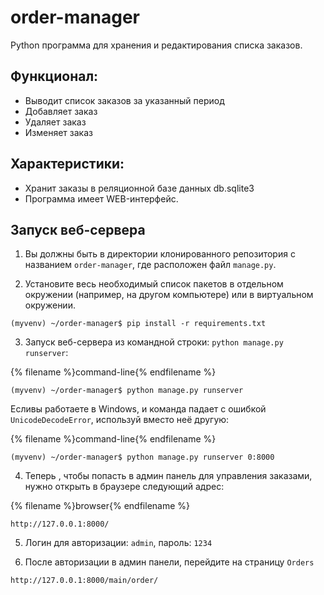 # order-manager
Python программа для хранения и редактирования списка заказов.

## Функционал: 
- Выводит список заказов за указанный период
- Добавляет заказ
- Удаляет заказ
- Изменяет заказ

## Характеристики:
- Хранит заказы в реляционной базе данных db.sqlite3
- Программа имеет WEB-интерфейс.

## Запуск веб-сервера

1) Вы должны быть в директории клонированного репозитория с названием `order-manager`, где расположен файл `manage.py`. 

2) Установите весь необходимый список пакетов в отдельном окружении (например, на другом компьютере) или в виртуальном окружении. 
```
(myvenv) ~/order-manager$ pip install -r requirements.txt
```

3) Запуск веб-сервера из командной строки: `python manage.py runserver`:

{% filename %}command-line{% endfilename %}
```
(myvenv) ~/order-manager$ python manage.py runserver
```

Есливы работаете в Windows, и команда падает с ошибкой `UnicodeDecodeError`, используй вместо неё другую:

{% filename %}command-line{% endfilename %}
```
(myvenv) ~/order-manager$ python manage.py runserver 0:8000
```


4) Теперь , чтобы попасть в админ панель для управления заказами, нужно открыть в браузере следующий адрес:

{% filename %}browser{% endfilename %}
```
http://127.0.0.1:8000/
```


5) Логин для авторизации: `admin`, пароль: `1234`


6) После авторизации в админ панели, перейдите на страницу `Orders`
```
http://127.0.0.1:8000/main/order/
```
